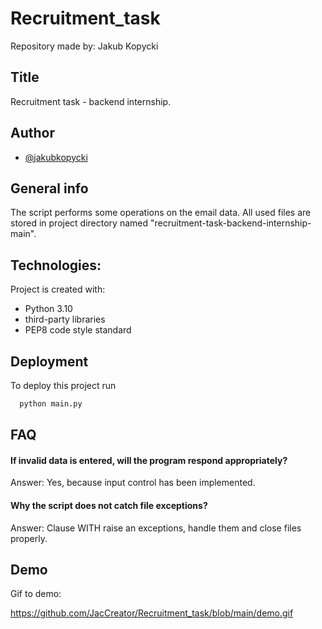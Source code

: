 # Recruitment_task
Repository made by: Jakub Kopycki



## Title 
Recruitment task - backend internship.

## Author
- [@jakubkopycki]([(https://github.com/JacCreator/Recruitment_task/)])


## General info
The script performs some operations on the email data. 
All used files are stored in project directory named 
"recruitment-task-backend-internship-main". 


## Technologies:
Project is created with:
* Python 3.10
* third-party libraries
* PEP8 code style standard


## Deployment
To deploy this project run

```bash
  python main.py
```


## FAQ
#### If invalid data is entered, will the program respond appropriately?

Answer: Yes, because input control has been implemented. 

#### Why the script does not catch file exceptions?

Answer: Clause WITH raise an exceptions, handle them and close files properly.


## Demo
Gif to demo:

https://github.com/JacCreator/Recruitment_task/blob/main/demo.gif




